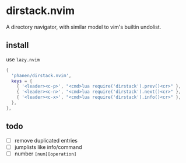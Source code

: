 # dirstack.nvim

A directory navigator, with similar model to vim's builtin undolist.

## install

use `lazy.nvim`
```lua
{
  'phanen/dirstack.nvim',
  keys = {
    { '<leader><c-p>', "<cmd>lua require('dirstack').prev()<cr>" },
    { '<leader><c-n>', "<cmd>lua require('dirstack').next()<cr>" },
    { '<leader><c-x>', "<cmd>lua require('dirstack').info()<cr>" },
  },
},
```

## todo
* [ ] remove duplicated entries
* [ ] jumplists like info/command
* [ ] number `[num][operation]`
